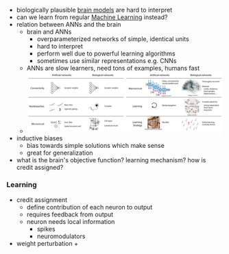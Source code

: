 + biologically plausible [brain models](Brain%20Models/Brain%20Models.md) are hard to interpret
+ can we learn from regular [Machine Learning](../Machine%20Learning/Machine%20Learning.md) instead?
+ relation between ANNs and the brain
	+ brain and ANNs 
		+ overparameterized networks of simple, identical units
		+ hard to interpret
		+ perform well due to powerful learning algorithms
		+ sometimes use similar representations e.g. CNNs
	+ ANNs are slow learners, need tons of examples, humans fast
	+ ![](../../z_images/Pasted%20image%2020250618222057.png)
+ inductive biases
	+ bias towards simple solutions which make sense
	+ great for generalization
+ what is the brain's objective function? learning mechanism? how is credit assigned?
### Learning
+ credit assignment
	+ define contribution of each neuron to output
	+ requires feedback from output
	+ neuron needs local information
		+ spikes
		+ neuromodulators
+ weight perturbation
	+ 